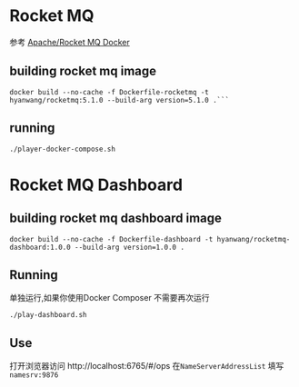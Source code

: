
# Rocket MQ

参考 [Apache/Rocket MQ Docker](https://github.com/apache/rocketmq-docker)

## building rocket mq image

```shell
docker build --no-cache -f Dockerfile-rocketmq -t hyanwang/rocketmq:5.1.0 --build-arg version=5.1.0 .```
```

## running

```shell
./player-docker-compose.sh
```

# Rocket MQ Dashboard

## building rocket mq dashboard image

```shell
docker build --no-cache -f Dockerfile-dashboard -t hyanwang/rocketmq-dashboard:1.0.0 --build-arg version=1.0.0 .
```

## Running 

单独运行,如果你使用Docker Composer 不需要再次运行

```shell
./play-dashboard.sh
```


## Use

打开浏览器访问 http://localhost:6765/#/ops 在`NameServerAddressList` 填写 `namesrv:9876`

